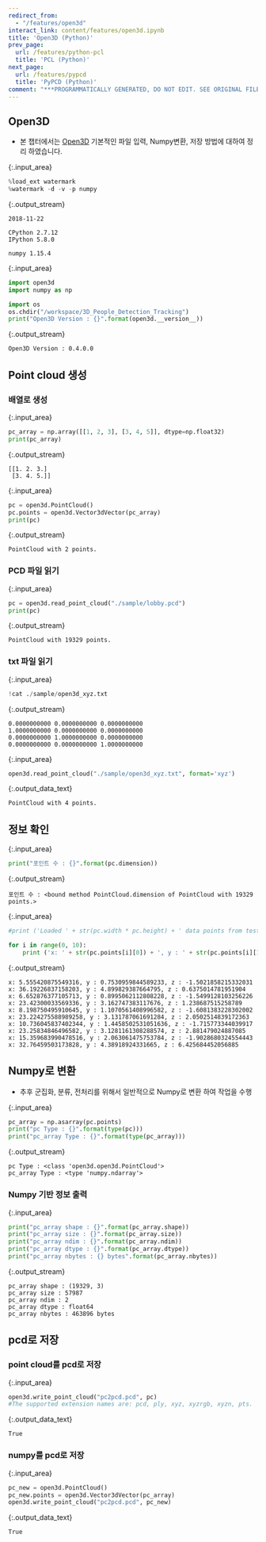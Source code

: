 ```yaml
---
redirect_from:
  - "/features/open3d"
interact_link: content/features/open3d.ipynb
title: 'Open3D (Python)'
prev_page:
  url: /features/python-pcl
  title: 'PCL (Python)'
next_page:
  url: /features/pypcd
  title: 'PyPCD (Python)'
comment: "***PROGRAMMATICALLY GENERATED, DO NOT EDIT. SEE ORIGINAL FILES IN /content***"
---
```


## Open3D
- 본 챕터에서는 [Open3D](http://www.open3d.org/) 기본적인 파일 입력, Numpy변환, 저장 방법에 대하여 정리 하였습니다. 



{:.input_area}
```python
%load_ext watermark
%watermark -d -v -p numpy
```


{:.output_stream}
```
2018-11-22 

CPython 2.7.12
IPython 5.8.0

numpy 1.15.4

```



{:.input_area}
```python
import open3d
import numpy as np

import os
os.chdir("/workspace/3D_People_Detection_Tracking") 
print("Open3D Version : {}".format(open3d.__version__))
```


{:.output_stream}
```
Open3D Version : 0.4.0.0

```

## Point cloud 생성

### 배열로 생성



{:.input_area}
```python
pc_array = np.array([[1, 2, 3], [3, 4, 5]], dtype=np.float32)
print(pc_array)
```


{:.output_stream}
```
[[1. 2. 3.]
 [3. 4. 5.]]

```



{:.input_area}
```python
pc = open3d.PointCloud()
pc.points = open3d.Vector3dVector(pc_array)
print(pc)
```


{:.output_stream}
```
PointCloud with 2 points.

```

### PCD 파일 읽기



{:.input_area}
```python
pc = open3d.read_point_cloud("./sample/lobby.pcd") 
print(pc)
```


{:.output_stream}
```
PointCloud with 19329 points.

```

### txt 파일 읽기



{:.input_area}
```python
!cat ./sample/open3d_xyz.txt
```


{:.output_stream}
```
0.0000000000 0.0000000000 0.0000000000
1.0000000000 0.0000000000 0.0000000000
0.0000000000 1.0000000000 0.0000000000
0.0000000000 0.0000000000 1.0000000000

```



{:.input_area}
```python
open3d.read_point_cloud("./sample/open3d_xyz.txt", format='xyz')
```





{:.output_data_text}
```
PointCloud with 4 points.
```



## 정보 확인



{:.input_area}
```python
print("포인트 수 : {}".format(pc.dimension))
```


{:.output_stream}
```
포인트 수 : <bound method PointCloud.dimension of PointCloud with 19329 points.>

```



{:.input_area}
```python
#print ('Loaded ' + str(pc.width * pc.height) + ' data points from test_pcd.pcd with the following fields: ')

for i in range(0, 10):
    print ('x: ' + str(pc.points[i][0]) + ', y : ' + str(pc.points[i][1]) + ', z : ' + str(pc.points[i][2]))

```


{:.output_stream}
```
x: 5.555420875549316, y : 0.7530959844589233, z : -1.5021858215332031
x: 36.19226837158203, y : 4.899829387664795, z : 0.6375014781951904
x: 6.652876377105713, y : 0.8995062112808228, z : -1.5499128103256226
x: 23.42300033569336, y : 3.162747383117676, z : 1.238687515258789
x: 8.198750495910645, y : 1.1070561408996582, z : -1.6081383228302002
x: 23.224275588989258, y : 3.131787061691284, z : 2.0502514839172363
x: 10.736045837402344, y : 1.4458502531051636, z : -1.715773344039917
x: 23.25834846496582, y : 3.1281161308288574, z : 2.881479024887085
x: 15.359683990478516, y : 2.063061475753784, z : -1.9028680324554443
x: 32.76459503173828, y : 4.38918924331665, z : 6.425684452056885

```

## Numpy로 변환

- 추후 군집화, 분류, 전처리를 위해서 일반적으로 Numpy로 변환 하여 작업을 수행 



{:.input_area}
```python
pc_array = np.asarray(pc.points)
print("pc Type : {}".format(type(pc)))
print("pc_array Type : {}".format(type(pc_array)))
```


{:.output_stream}
```
pc Type : <class 'open3d.open3d.PointCloud'>
pc_array Type : <type 'numpy.ndarray'>

```

### Numpy 기반 정보 출력



{:.input_area}
```python
print("pc_array shape : {}".format(pc_array.shape))
print("pc_array size : {}".format(pc_array.size))
print("pc_array ndim : {}".format(pc_array.ndim))
print("pc_array dtype : {}".format(pc_array.dtype))
print("pc_array nbytes : {} bytes".format(pc_array.nbytes))
```


{:.output_stream}
```
pc_array shape : (19329, 3)
pc_array size : 57987
pc_array ndim : 2
pc_array dtype : float64
pc_array nbytes : 463896 bytes

```

## pcd로 저장

### point cloud를 pcd로 저장



{:.input_area}
```python
open3d.write_point_cloud("pc2pcd.pcd", pc)
#The supported extension names are: pcd, ply, xyz, xyzrgb, xyzn, pts.
```





{:.output_data_text}
```
True
```



### numpy를 pcd로 저장



{:.input_area}
```python
pc_new = open3d.PointCloud()
pc_new.points = open3d.Vector3dVector(pc_array)
open3d.write_point_cloud("pc2pcd.pcd", pc_new)
```





{:.output_data_text}
```
True
```


